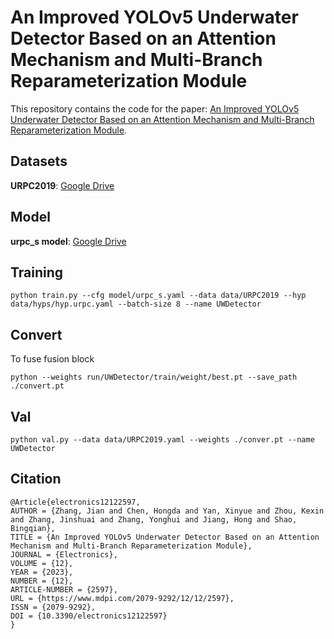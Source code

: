 # An Improved YOLOv5 Underwater Detector Based on an Attention Mechanism and Multi-Branch Reparameterization Module
This repository contains the code for the paper: [An Improved YOLOv5 Underwater Detector Based on an Attention Mechanism and Multi-Branch Reparameterization Module](https://www.mdpi.com/2079-9292/12/12/2597).
## Datasets 
**URPC2019**: [Google Drive](https://drive.google.com/file/d/1DV1I5NNy0xGD7V9uGeQoOMF2wivX_e-Z/view?usp=share_link)
## Model
**urpc_s model**: [Google Drive](https://drive.google.com/file/d/1Diwcqz69DrXO_ErxzzulsEeduPl45cD-/view?usp=sharing)
## Training
```angular2html
python train.py --cfg model/urpc_s.yaml --data data/URPC2019 --hyp data/hyps/hyp.urpc.yaml --batch-size 8 --name UWDetector
```

## Convert
To fuse fusion block
```angular2html
python --weights run/UWDetector/train/weight/best.pt --save_path ./convert.pt 
```
## Val
```angular2html
python val.py --data data/URPC2019.yaml --weights ./conver.pt --name UWDetector
```

## Citation

```
@Article{electronics12122597,
AUTHOR = {Zhang, Jian and Chen, Hongda and Yan, Xinyue and Zhou, Kexin and Zhang, Jinshuai and Zhang, Yonghui and Jiang, Hong and Shao, Bingqian},
TITLE = {An Improved YOLOv5 Underwater Detector Based on an Attention Mechanism and Multi-Branch Reparameterization Module},
JOURNAL = {Electronics},
VOLUME = {12},
YEAR = {2023},
NUMBER = {12},
ARTICLE-NUMBER = {2597},
URL = {https://www.mdpi.com/2079-9292/12/12/2597},
ISSN = {2079-9292},
DOI = {10.3390/electronics12122597}
}
```
